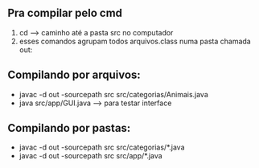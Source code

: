 ## Pra compilar pelo cmd

1. cd --> caminho até a pasta src no computador
2. esses comandos agrupam todos arquivos.class numa pasta chamada out:

## Compilando por arquivos:

- javac -d out -sourcepath src src/categorias/Animais.java
- java src/app/GUI.java --> para testar interface

## Compilando por pastas:

- javac -d out -sourcepath src src/categorias/*.java
- javac -d out -sourcepath src src/app/*.java
